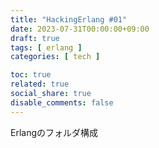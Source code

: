 ```yaml
---
title: "HackingErlang #01"
date: 2023-07-31T00:00:00+09:00
draft: true
tags: [ erlang ]
categories: [ tech ]

toc: true
related: true
social_share: true
disable_comments: false
---
```


Erlangのフォルダ構成

